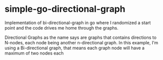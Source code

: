 # simple-go-directional-graph

Implementation of bi-directional-graph in go where I randomized a start point and the code drives me home through the graphs.

Directional Graphs as the name says are graphs that contains directions to N-nodes, each node being another n-directional graph. In this example, I'm using a Bi-directional graph, that means each graph node will have a maximum of two nodes each
